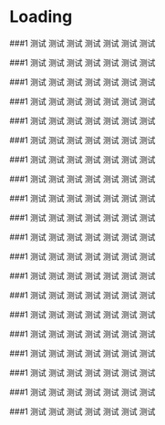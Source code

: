 # Loading

###1
<vma-grid-loading size="mini">测试</vma-grid-loading>
<vma-grid-loading size="small">测试</vma-grid-loading>
<vma-grid-loading size="normal">测试</vma-grid-loading>
<vma-grid-loading size="large">测试</vma-grid-loading>
<vma-grid-loading size="x-large">测试</vma-grid-loading>
<vma-grid-loading size="xx-large">测试</vma-grid-loading>
<vma-grid-loading size="xxx-large">测试</vma-grid-loading>

###1
<vma-grid-loading size="mini" type="primary">测试</vma-grid-loading>
<vma-grid-loading size="small" type="primary">测试</vma-grid-loading>
<vma-grid-loading size="normal" type="primary">测试</vma-grid-loading>
<vma-grid-loading size="large" type="primary">测试</vma-grid-loading>
<vma-grid-loading size="x-large" type="primary">测试</vma-grid-loading>
<vma-grid-loading size="xx-large" type="primary">测试</vma-grid-loading>
<vma-grid-loading size="xxx-large" type="primary">测试</vma-grid-loading>

###1
<vma-grid-loading size="mini" type="success">测试</vma-grid-loading>
<vma-grid-loading size="small" type="success">测试</vma-grid-loading>
<vma-grid-loading size="normal" type="success">测试</vma-grid-loading>
<vma-grid-loading size="large" type="success">测试</vma-grid-loading>
<vma-grid-loading size="x-large" type="success">测试</vma-grid-loading>
<vma-grid-loading size="xx-large" type="success">测试</vma-grid-loading>
<vma-grid-loading size="xxx-large" type="success">测试</vma-grid-loading>

###1
<vma-grid-loading size="mini" type="warning">测试</vma-grid-loading>
<vma-grid-loading size="small" type="warning">测试</vma-grid-loading>
<vma-grid-loading size="normal" type="warning">测试</vma-grid-loading>
<vma-grid-loading size="large" type="warning">测试</vma-grid-loading>
<vma-grid-loading size="x-large" type="warning">测试</vma-grid-loading>
<vma-grid-loading size="xx-large" type="warning">测试</vma-grid-loading>
<vma-grid-loading size="xxx-large" type="warning">测试</vma-grid-loading>

###1
<vma-grid-loading size="mini" type="danger">测试</vma-grid-loading>
<vma-grid-loading size="small" type="danger">测试</vma-grid-loading>
<vma-grid-loading size="normal" type="danger">测试</vma-grid-loading>
<vma-grid-loading size="large" type="danger">测试</vma-grid-loading>
<vma-grid-loading size="x-large" type="danger">测试</vma-grid-loading>
<vma-grid-loading size="xx-large" type="danger">测试</vma-grid-loading>
<vma-grid-loading size="xxx-large" type="danger">测试</vma-grid-loading>


###1
<vma-grid-loading category="plane" size="mini">测试</vma-grid-loading>
<vma-grid-loading category="plane" size="small">测试</vma-grid-loading>
<vma-grid-loading category="plane" size="normal">测试</vma-grid-loading>
<vma-grid-loading category="plane" size="large">测试</vma-grid-loading>
<vma-grid-loading category="plane" size="x-large">测试</vma-grid-loading>
<vma-grid-loading category="plane" size="xx-large">测试</vma-grid-loading>
<vma-grid-loading category="plane" size="xxx-large">测试</vma-grid-loading>

###1
<vma-grid-loading category="plane" size="mini" type="primary">测试</vma-grid-loading>
<vma-grid-loading category="plane" size="small" type="primary">测试</vma-grid-loading>
<vma-grid-loading category="plane" size="normal" type="primary">测试</vma-grid-loading>
<vma-grid-loading category="plane" size="large" type="primary">测试</vma-grid-loading>
<vma-grid-loading category="plane" size="x-large" type="primary">测试</vma-grid-loading>
<vma-grid-loading category="plane" size="xx-large" type="primary">测试</vma-grid-loading>
<vma-grid-loading category="plane" size="xxx-large" type="primary">测试</vma-grid-loading>

###1
<vma-grid-loading category="plane" size="mini" type="success">测试</vma-grid-loading>
<vma-grid-loading category="plane" size="small" type="success">测试</vma-grid-loading>
<vma-grid-loading category="plane" size="normal" type="success">测试</vma-grid-loading>
<vma-grid-loading category="plane" size="large" type="success">测试</vma-grid-loading>
<vma-grid-loading category="plane" size="x-large" type="success">测试</vma-grid-loading>
<vma-grid-loading category="plane" size="xx-large" type="success">测试</vma-grid-loading>
<vma-grid-loading category="plane" size="xxx-large" type="success">测试</vma-grid-loading>

###1
<vma-grid-loading category="plane" size="mini" type="warning">测试</vma-grid-loading>
<vma-grid-loading category="plane" size="small" type="warning">测试</vma-grid-loading>
<vma-grid-loading category="plane" size="normal" type="warning">测试</vma-grid-loading>
<vma-grid-loading category="plane" size="large" type="warning">测试</vma-grid-loading>
<vma-grid-loading category="plane" size="x-large" type="warning">测试</vma-grid-loading>
<vma-grid-loading category="plane" size="xx-large" type="warning">测试</vma-grid-loading>
<vma-grid-loading category="plane" size="xxx-large" type="warning">测试</vma-grid-loading>

###1
<vma-grid-loading category="plane" size="mini" type="danger">测试</vma-grid-loading>
<vma-grid-loading category="plane" size="small" type="danger">测试</vma-grid-loading>
<vma-grid-loading category="plane" size="normal" type="danger">测试</vma-grid-loading>
<vma-grid-loading category="plane" size="large" type="danger">测试</vma-grid-loading>
<vma-grid-loading category="plane" size="x-large" type="danger">测试</vma-grid-loading>
<vma-grid-loading category="plane" size="xx-large" type="danger">测试</vma-grid-loading>
<vma-grid-loading category="plane" size="xxx-large" type="danger">测试</vma-grid-loading>

###1
<vma-grid-loading category="bounce" size="mini">测试</vma-grid-loading>
<vma-grid-loading category="bounce" size="small">测试</vma-grid-loading>
<vma-grid-loading category="bounce" size="normal">测试</vma-grid-loading>
<vma-grid-loading category="bounce" size="large">测试</vma-grid-loading>
<vma-grid-loading category="bounce" size="x-large">测试</vma-grid-loading>
<vma-grid-loading category="bounce" size="xx-large">测试</vma-grid-loading>
<vma-grid-loading category="bounce" size="xxx-large">测试</vma-grid-loading>

###1
<vma-grid-loading category="bounce" size="mini" type="primary">测试</vma-grid-loading>
<vma-grid-loading category="bounce" size="small" type="primary">测试</vma-grid-loading>
<vma-grid-loading category="bounce" size="normal" type="primary">测试</vma-grid-loading>
<vma-grid-loading category="bounce" size="large" type="primary">测试</vma-grid-loading>
<vma-grid-loading category="bounce" size="x-large" type="primary">测试</vma-grid-loading>
<vma-grid-loading category="bounce" size="xx-large" type="primary">测试</vma-grid-loading>
<vma-grid-loading category="bounce" size="xxx-large" type="primary">测试</vma-grid-loading>

###1
<vma-grid-loading category="bounce" size="mini" type="success">测试</vma-grid-loading>
<vma-grid-loading category="bounce" size="small" type="success">测试</vma-grid-loading>
<vma-grid-loading category="bounce" size="normal" type="success">测试</vma-grid-loading>
<vma-grid-loading category="bounce" size="large" type="success">测试</vma-grid-loading>
<vma-grid-loading category="bounce" size="x-large" type="success">测试</vma-grid-loading>
<vma-grid-loading category="bounce" size="xx-large" type="success">测试</vma-grid-loading>
<vma-grid-loading category="bounce" size="xxx-large" type="success">测试</vma-grid-loading>

###1
<vma-grid-loading category="bounce" size="mini" type="warning">测试</vma-grid-loading>
<vma-grid-loading category="bounce" size="small" type="warning">测试</vma-grid-loading>
<vma-grid-loading category="bounce" size="normal" type="warning">测试</vma-grid-loading>
<vma-grid-loading category="bounce" size="large" type="warning">测试</vma-grid-loading>
<vma-grid-loading category="bounce" size="x-large" type="warning">测试</vma-grid-loading>
<vma-grid-loading category="bounce" size="xx-large" type="warning">测试</vma-grid-loading>
<vma-grid-loading category="bounce" size="xxx-large" type="warning">测试</vma-grid-loading>

###1
<vma-grid-loading category="bounce" size="mini" type="danger">测试</vma-grid-loading>
<vma-grid-loading category="bounce" size="small" type="danger">测试</vma-grid-loading>
<vma-grid-loading category="bounce" size="normal" type="danger">测试</vma-grid-loading>
<vma-grid-loading category="bounce" size="large" type="danger">测试</vma-grid-loading>
<vma-grid-loading category="bounce" size="x-large" type="danger">测试</vma-grid-loading>
<vma-grid-loading category="bounce" size="xx-large" type="danger">测试</vma-grid-loading>
<vma-grid-loading category="bounce" size="xxx-large" type="danger">测试</vma-grid-loading>


###1
<vma-grid-loading category="pulse" size="mini">测试</vma-grid-loading>
<vma-grid-loading category="pulse" size="small">测试</vma-grid-loading>
<vma-grid-loading category="pulse" size="normal">测试</vma-grid-loading>
<vma-grid-loading category="pulse" size="large">测试</vma-grid-loading>
<vma-grid-loading category="pulse" size="x-large">测试</vma-grid-loading>
<vma-grid-loading category="pulse" size="xx-large">测试</vma-grid-loading>
<vma-grid-loading category="pulse" size="xxx-large">测试</vma-grid-loading>

###1
<vma-grid-loading category="pulse" size="mini" type="primary">测试</vma-grid-loading>
<vma-grid-loading category="pulse" size="small" type="primary">测试</vma-grid-loading>
<vma-grid-loading category="pulse" size="normal" type="primary">测试</vma-grid-loading>
<vma-grid-loading category="pulse" size="large" type="primary">测试</vma-grid-loading>
<vma-grid-loading category="pulse" size="x-large" type="primary">测试</vma-grid-loading>
<vma-grid-loading category="pulse" size="xx-large" type="primary">测试</vma-grid-loading>
<vma-grid-loading category="pulse" size="xxx-large" type="primary">测试</vma-grid-loading>

###1
<vma-grid-loading category="pulse" size="mini" type="success">测试</vma-grid-loading>
<vma-grid-loading category="pulse" size="small" type="success">测试</vma-grid-loading>
<vma-grid-loading category="pulse" size="normal" type="success">测试</vma-grid-loading>
<vma-grid-loading category="pulse" size="large" type="success">测试</vma-grid-loading>
<vma-grid-loading category="pulse" size="x-large" type="success">测试</vma-grid-loading>
<vma-grid-loading category="pulse" size="xx-large" type="success">测试</vma-grid-loading>
<vma-grid-loading category="pulse" size="xxx-large" type="success">测试</vma-grid-loading>

###1
<vma-grid-loading category="pulse" size="mini" type="warning">测试</vma-grid-loading>
<vma-grid-loading category="pulse" size="small" type="warning">测试</vma-grid-loading>
<vma-grid-loading category="pulse" size="normal" type="warning">测试</vma-grid-loading>
<vma-grid-loading category="pulse" size="large" type="warning">测试</vma-grid-loading>
<vma-grid-loading category="pulse" size="x-large" type="warning">测试</vma-grid-loading>
<vma-grid-loading category="pulse" size="xx-large" type="warning">测试</vma-grid-loading>
<vma-grid-loading category="pulse" size="xxx-large" type="warning">测试</vma-grid-loading>

###1
<vma-grid-loading category="pulse" size="mini" type="danger">测试</vma-grid-loading>
<vma-grid-loading category="pulse" size="small" type="danger">测试</vma-grid-loading>
<vma-grid-loading category="pulse" size="normal" type="danger">测试</vma-grid-loading>
<vma-grid-loading category="pulse" size="large" type="danger">测试</vma-grid-loading>
<vma-grid-loading category="pulse" size="x-large" type="danger">测试</vma-grid-loading>
<vma-grid-loading category="pulse" size="xx-large" type="danger">测试</vma-grid-loading>
<vma-grid-loading category="pulse" size="xxx-large" type="danger">测试</vma-grid-loading>

